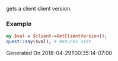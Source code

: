 gets a client client version.
### Example

```perl
my $val = $client->GetClientVersion();
quest::say($val); # Returns uint
```


Generated On 2018-04-29T00:35:14-07:00